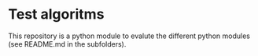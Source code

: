# Test algoritms

This repository is a python module to evalute the different python modules (see README.md in the subfolders).

